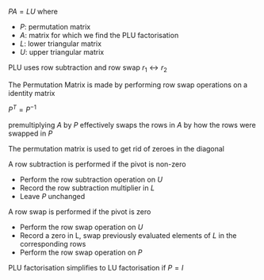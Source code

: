 $PA=LU$
where
- $P$: permutation matrix
- $A$: matrix for which we find the PLU factorisation
- $L$: lower triangular matrix
- $U$: upper triangular matrix

PLU uses row subtraction and row swap
$r_1 \leftrightarrow r_2$

The Permutation Matrix is made by performing row swap operations on a identity matrix

$P^T = P^{-1}$

premultiplying $A$ by $P$ effectively swaps the rows in $A$ by how the rows were swapped in $P$

The permutation matrix is used to get rid of zeroes in the diagonal

A row subtraction is performed if the pivot is non-zero
- Perform the row subtraction operation on $U$
- Record the row subtraction multiplier in $L$
- Leave $P$ unchanged

A row swap is performed if the pivot is zero
- Perform the row swap operation on $U$
- Record a zero in L, swap previously evaluated elements of $L$ in the corresponding rows
- Perform the row swap operation on $P$

PLU factorisation simplifies to LU factorisation if $P=I$

